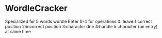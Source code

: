 # WordleCracker
Specialized for 5 words wordle
Enter 0-4 for operations
0: leave
1:correct position
2:incorrect position
3:character dne
4:handle 5 character (an entry) at same time
